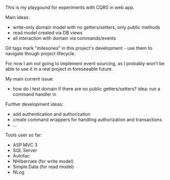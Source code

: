 This is my playgound for experiments with CQRS in web app.

Main ideas:

 * write-only domain model with no getters/setters, only public methods
 * read model created via DB views
 * all interaction with domain via commands/events

Git tags mark "milesones" in this project's development - use them to navigate though project lifecycle.

For now I am _not_ going to implement event sourcing, as I probably won't be able to use it in a real project in foreseeable future.

My main current issue:

 * how do I test domain if there are no public getters/setters? idea: run a command handler in 

Further development ideas:

 * add authentication and authorization
 * create command wrappers for handling authorization and transactions
 * ...

Tools user so far:

 * ASP MVC 3
 * SQL Server
 * Autofac
 * NHibernate (for write model)
 * Simple.Data (for read model)
 * NLog